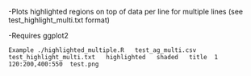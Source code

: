

-Plots highlighted regions on top of data per line for multiple lines (see test_highlight_multi.txt format)

-Requires ggplot2 



	Example ./highlighted_multiple.R   test_ag_multi.csv   test_highlight_multi.txt   highlighted   shaded   title  1  120:200,400:550  test.png
